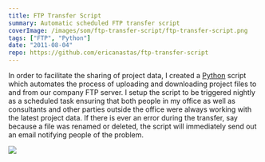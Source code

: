 ```yaml
---
title: FTP Transfer Script
summary: Automatic scheduled FTP transfer script
coverImage: /images/som/ftp-transfer-script/ftp-transfer-script.png
tags: ["FTP", "Python"]
date: "2011-08-04"
repo: https://github.com/ericanastas/ftp-transfer-script
---
```


In order to facilitate the sharing of project data, I created a [Python](http://www.python.org/) script which automates the process of uploading and downloading project files to and from our company FTP server. I setup the script to be triggered nightly as a scheduled task ensuring that both people in my office as well as consultants and other parties outside the office were always working with the latest project data. If there is ever an error during the transfer, say because a file was renamed or deleted, the script will immediately send out an email notifying people of the problem.

![](/images/som/ftp-transfer-script/ftp-transfer-script2.png)
